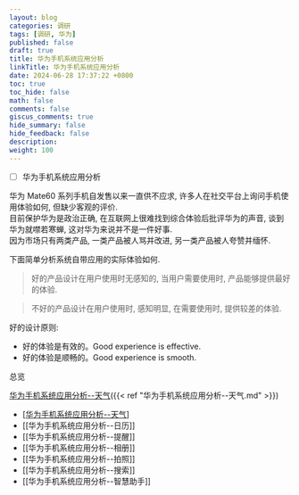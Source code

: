```yaml
---
layout: blog
categories: 调研
tags: [调研, 华为]
published: false
draft: true
title: 华为手机系统应用分析
linkTitle: 华为手机系统应用分析
date: 2024-06-28 17:37:22 +0800
toc: true
toc_hide: false
math: false
comments: false
giscus_comments: true
hide_summary: false
hide_feedback: false
description: 
weight: 100
---
```


- [ ] 华为手机系统应用分析

华为 Mate60 系列手机自发售以来一直供不应求, 许多人在社交平台上询问手机使用体验如何, 但缺少客观的评价.  
目前保护华为是政治正确, 在互联网上很难找到综合体验后批评华为的声音, 谈到华为就噤若寒蝉, 这对华为来说并不是一件好事.  
因为市场只有两类产品, 一类产品被人骂并改进, 另一类产品被人夸赞并缅怀.

下面简单分析系统自带应用的实际体验如何.

> 好的产品设计在用户使用时无感知的, 当用户需要使用时, 产品能够提供最好的体验.

> 不好的产品设计在用户使用时, 感知明显, 在需要使用时, 提供较差的体验.

好的设计原则:

- 好的体验是有效的。Good experience is effective.
- 好的体验是顺畅的。Good experience is smooth.

总览

[华为手机系统应用分析--天气]({{< ref "华为手机系统应用分析--天气.md" >}})

- [[华为手机系统应用分析--天气]]
- [[华为手机系统应用分析--日历]]
- [[华为手机系统应用分析--提醒]]
- [[华为手机系统应用分析--相册]]
- [[华为手机系统应用分析--拍照]]
- [[华为手机系统应用分析--搜索]]
- [[华为手机系统应用分析--智慧助手]]


[//begin]: # "Autogenerated link references for markdown compatibility"
[华为手机系统应用分析--天气]: huawei/%E5%8D%8E%E4%B8%BA%E6%89%8B%E6%9C%BA%E7%B3%BB%E7%BB%9F%E5%BA%94%E7%94%A8%E5%88%86%E6%9E%90--%E5%A4%A9%E6%B0%94 "huawei/华为手机系统应用分析--天气"
[//end]: # "Autogenerated link references"